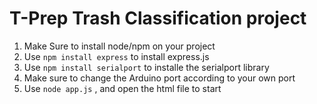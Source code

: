 # T-Prep Trash Classification project

1. Make Sure to install node/npm on your project
2. Use ```npm install express``` to install express.js
3. Use ```npm install serialport``` to installe the serialport library
4. Make sure to change the Arduino port according to your own port
5. Use ```node app.js``` , and open the html file to start

